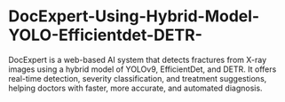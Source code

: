 # DocExpert-Using-Hybrid-Model-YOLO-Efficientdet-DETR-
DocExpert is a web-based AI system that detects fractures from X-ray images using a hybrid model of YOLOv9, EfficientDet, and DETR. It offers real-time detection, severity classification, and treatment suggestions, helping doctors with faster, more accurate, and automated diagnosis.
